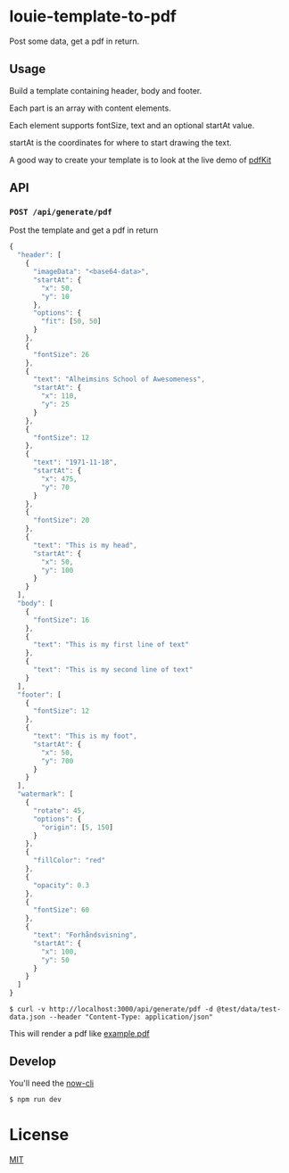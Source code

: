 # louie-template-to-pdf

Post some data, get a pdf in return.

## Usage

Build a template containing header, body and footer.

Each part is an array with content elements.

Each element supports fontSize, text and an optional startAt value.

startAt is the coordinates for where to start drawing the text.

A good way to create your template is to look at the live demo of [pdfKit](http://pdfkit.org/demo/browser.html)

## API

### `POST /api/generate/pdf`

Post the template and get a pdf in return

```JavaScript
{
  "header": [
    {
      "imageData": "<base64-data>",
      "startAt": {
        "x": 50,
        "y": 10
      },
      "options": {
        "fit": [50, 50]
      }
    },
    {
      "fontSize": 26
    },
    {
      "text": "Alheimsins School of Awesomeness",
      "startAt": {
        "x": 110,
        "y": 25
      }
    },
    {
      "fontSize": 12
    },
    {
      "text": "1971-11-18",
      "startAt": {
        "x": 475,
        "y": 70
      }
    },
    {
      "fontSize": 20
    },
    {
      "text": "This is my head",
      "startAt": {
        "x": 50,
        "y": 100
      }
    }
  ],
  "body": [
    {
      "fontSize": 16
    },
    {
      "text": "This is my first line of text"
    },
    {
      "text": "This is my second line of text"
    }
  ],
  "footer": [
    {
      "fontSize": 12
    },
    {
      "text": "This is my foot",
      "startAt": {
        "x": 50,
        "y": 700
      }
    }
  ],
  "watermark": [
    {
      "rotate": 45,
      "options": {
        "origin": [5, 150]
      }
    },
    {
      "fillColor": "red"
    },
    {
      "opacity": 0.3
    },
    {
      "fontSize": 60
    },
    {
      "text": "Forhåndsvisning",
      "startAt": {
        "x": 100,
        "y": 50
      }
    }
  ]
}
```

```
$ curl -v http://localhost:3000/api/generate/pdf -d @test/data/test-data.json --header "Content-Type: application/json"
```

This will render a pdf like [example.pdf](example.pdf)

## Develop

You'll need the [now-cli](https://zeit.co/download)

```
$ npm run dev
```

# License

[MIT](LICENSE)
